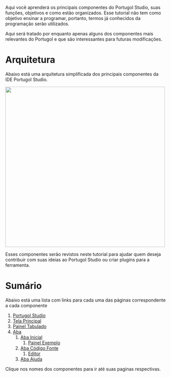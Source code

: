Aqui você aprenderá os principais componentes do Portugol Studio, suas funções, objetivos e como estão organizados. Esse tutorial não tem como objetivo ensinar a programar, portanto, termos já conhecidos da programação serão utilizados.

Aqui será tratado por enquanto apenas alguns dos componentes mais relevantes do Portugol e que são interessantes para futuras modificações.

# Arquitetura
Abaixo está uma arquitetura simplificada dos principais componentes da IDE Portugol Studio. 

<img src="https://cdn.discordapp.com/attachments/571157550956019741/629772669851533322/PortugolDiagram_1.png" height="500">

Esses componentes serão revistos neste tutorial para ajudar quem deseja contribuir com suas ideias ao Portugol Studio ou criar plugins para a ferramenta.

# Sumário

Abaixo está uma lista com links para cada uma das páginas correspondente a cada componente

1. [Portugol Studio]("#")
1. [Tela Principal]("#")
1. [Painel Tabulado]("#")
1. [Aba]("#")
   1. [Aba Inicial]("#")
      1. [Painel Exemplo]("#")
   1. [Aba Código Fonte]("#")
       1. [Editor]("#")
   1. [Aba Ajuda]("#")

Clique nos nomes dos componentes para ir até suas paginas respectivas.
